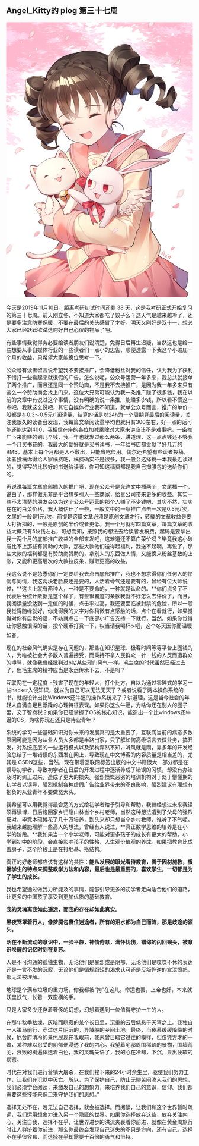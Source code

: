 ## Angel_Kitty的 plog 第三十七周

![plog37](./sources/2019_11_10/figure/page.jpg)

今天是2019年11月10日，距离考研初试时间还剩 38 天，这是我考研正式开始复习的第三十七周。前天刚立冬，不知道大家都吃了饺子么？这天气是越来越冷了，还是要多注意防寒保暖，不要在最后的关头感冒了才好。明天又刚好是双十一，想必大家已经跃跃欲试选购好自己心仪的物品了吧。

有些事情我觉得务必要给读者朋友们说清楚，免得日后再生迟疑，当然这也是给一些想要从事自媒体行业的一些读者们一点小的忠告，顺便透露一下我这个小破庙一个月的收益，只希望大家能换位思考一下。

公众号有读者留言说希望我不要接推广，会降低粉丝对我的信任，认为我为了获利不惜打一些看起来就很假的广告。怎么说呢，公众号运营一年多来，我总共就接单了两个推广，而且还是同一个赞助商，不是我不去接推广，是因为我一年多来只有这么一个赞助商会找上门来。这位大兄弟可能认为我一条推广赚了很多钱，我在以前的文章中有说过这个事情，没有明确的说一条推广能赚多少钱，所以看不惯这一点吧。我就这么说吧，其它自媒体行业我不知道，就单公众号而言，推广的单价一般都是在0.3～0.5元/1阅读量，结算的话是以24h为一个周期算最后的阅读量，关注我很久的读者会发现，我每篇文章阅读量平均也就只有300左右，好一点的话可能还能达到400，我相信在座的各位加减乘除对大家来讲应该不是难事吧，一条推广下来能赚的到几个钱，我一年也就发过那么两条，讲道理，这一点点钱还不够我一个月买书花的。我最大的爱好就是买书读书，一年给书店都贡献了好几万的RMB，基本上每个月都是入不敷出，只能省吃俭用。偶尔还希望有些读者投稿，读者投稿你得给人家稿费吧，稿费确实不是很多，我一般会选择挑一本我最近读过的，觉得写的比较好的书送给读者，你可知这稿费都是我自己掏腰包的送给你们的。

再说说每篇文章底部插入的推广吧，现在公众号是允许文中插两个，文尾插一个，说白了，那样做无非是平台想多引入一些商家，给贵公司带来更多的收益。其实一些不太清楚的朋友会以为这个公众号运营的那个人赚了不少钱吧，其实不然，实实在在的白菜价格，我大概估计了一些，一般文中的一条推广点击一次是0.5元/次，文尾的一般是1元/次，前提是这篇文章必须是原创文章才行，转载的文章收益是要大打折扣的，一般是原创的半价或者更低。我一个月就写四篇文章，每篇文章的收益大概只有5块钱左右，可想而知，按照我的想法去给读者发稿费，起码是要拿出我一两个月的底部推广收益的全部来发吧，这难道还不算白菜价吗？毕竟我这小破庙比不上那些有赞助的大款，那些大款他们送得起福利，我送不起啊，再说了，那些大款的福利都是有赞助商赞助的，拿别人的东西做人情，又能换来粉丝基数的上涨，又能和更高层次的大款拉皮条，赚取更高的收益。

我这么说不是怂恿你们一定要给我去点击底部推广，我也不想求得你们任何人的怜悯与同情，我这两块老脸皮还是要的，人活着骨气还是要有的，曾经有位大师说过，**这世上就有两种人，一种是不要命的，一种就是认命的。**你们点多了不代表后台统计数据是这个样子，有些很霸道的条款我就不好怎么去评价了，而且，我阅读量没达到一定值的时候，点击率过高，我还要面临被封禁的危险，所以一般我觉得随缘就好，你觉得我的文字对你稍微有点感触的话，点个在看就行，如果觉得对你有启发的话，不妨就点击一下底部小广告支持一下就行，当然，如果你觉得让你感触很深的话，投个硬币打赏一下，权当请我喝杯☕️吧，这个冬天因你而温暖如春。

现在的社会风气确实是存在问题的，那些在知识星球、极客时间等等平台上圈钱的人，为啥被社会大多数人普遍接受，而秉持不拿人民群众一针一线的人反而遭群众的唾骂，就像我曾经批判过b站某些邪门风气一样。毛主席的时代虽然已经过去了，但毛主席的精神应当是永远传承下去，不是吗？

互联网在一定程度上残害了现在的年轻人，打个比方，自以为通过零碎式的学习一些hacker入侵知识，就以为自己可以无法无天了？或者说看了两本操作系统的书，就能设计出比Windows还牛逼的操作系统来了？讲道理，这是当今社会的年轻人自满自足且浮躁的心理特征表现。如果你这么牛逼，为啥你还在别人的圈子里，交了智商税？如果你已经掌握了OS的核心知识，能造出一个比windows还牛逼的OS，为啥你现在还只是待业青年？

系统的学习一些基础知识对你未来的发展真的是太重要了，互联网当前的病态多数原因可能是因为从业人员大多都是半路出家，只了解如何高级语言去做业务，搞开发，对系统底层的一些运行模式以及架构浑然不知，听风就是雨，靠多年的开发经验总结了一堆错误的东西发在网上，导致现在中文博客的内容质量是相当差的，尤其是 CSDN这些，当然，现在带着互联网标签出版的中文书籍很大一部分都是在误导初学者，导致初学者在日后的开发过程中逐渐养成了错误的习惯，却没有办法及时的纠正过来，造成了更大的损失。强烈愤慨恶劣的培训机构对于处于懵懂期的初学者以误导，强烈抵制各种虚假广告给业界带来的不良影响，强烈建议有理想有抱负的从业青年不要做冤大头。

我希望可以用我觉得最合适的方式给初学者给予引导和帮助，我曾经想过未来我读硕再读博，日后跑回家乡归隐山林当个乡村老师，当然这种想法遭到了父母的强烈反对，毕竟本硕博花了几十万培养，到头来却只想当个乡村教师，谁听了不气呢。我越来越能理解一些高人的想法，曾经有人说过，**真正数学思维的培养是在小学的阶段。**我如果当一个小学老师，可能对更多孩子的成长有更大的帮助。小学到初中的阶段，会直接影响孩子的性格、人生观价值观的养成。如果把教育比成盖房子，这个阶段正是在打地基、搭结构。

真正的好老师都应该有这样的共性：**能从发展的眼光看待教育，善于因材施教，根据学生的特点来调整教学方法和内容，最后也是最重要的，喜欢学生，一切都是为了学生的成长。**

我也希望通过做我力所能及的事情，能够引导更多的初学者走向适合他们的道路，让更多的中国孩子享受到更加优质的基础教育。

**我的灵魂离我如此遥远，而我的存在却如此真实。**

**黑夜笼罩着行人，像梦魇包裹住迷途者，所有的泪水都为自己而流，那是歧途的源头。**

**活在不断流动的意识中，一脸平静，神情倦怠，满怀忧伤，错综的闪回镜头，被意识唤醒的记忆时刻在复苏。**


人是不可沟通的孤独生物，无论他们是暴烈或是阴郁，无论他们是喋喋不休的表达还是一言不发的沉寂，无论他们是循规蹈矩的渴求认可还是反叛忤逆的宣泄愤怒，都无法被理解。

地球是个满布垃圾的重力场，你我都被“拘”在这儿。命运也罢，上帝也好，本来就妖里妖气，长着一双蛮横的手。

只是大家多少还存着奢侈的幻想，幻想着遇到一位值得守护一生的人。

在那年秋季枯燥，灰暗而瞑寂的某个长日里，沉重的云层低悬于天穹之上。我独自一人策马前行，穿过这片阴沉的，异域般的乡间土地。最终，当夜幕缓缓降临的时候，厄舍府清冷的景色展现在我眼前，我未曾目睹它过往的模样，但仅凭方才的一瞥，某种难以忍受的阴郁便浸透了我的内心。我望着宅邸周围稀疏的景物，围墙荒芜，衰败的树遍体透着白色，我的灵魂失语了，我的心在冷却，下沉，显出疲软的病态。

时代在对我们进行营销大屠杀，在我们接下来的24小时余生里，驱使我们努力工作，让我们在沉默中灭亡。所以，为了保护自己，防止无聊苦闷渗入我们的思想，我们必须学会阅读，来激发自己的想象力，来培养我们自己的意识，信仰。我们都需要这些技能来保卫来守护我们的思想。”

选择无处不在，若无法自己选择，就会被选择。而阅读，让我们和这个世界暂时疏远，我们运用想象力进入另一个隐匿的世界。如果你选择放弃这些，放弃关注内心、关注自我，选择不在乎，让世界进步的洪流夹裹着你前进，就像在黄金周旅行时让人群挤着你前进，那么你最终会发现自己迷失的不只是方向，还有自己。选择不在乎很容易，而选择在乎却需要千百倍的勇气和坚持。

